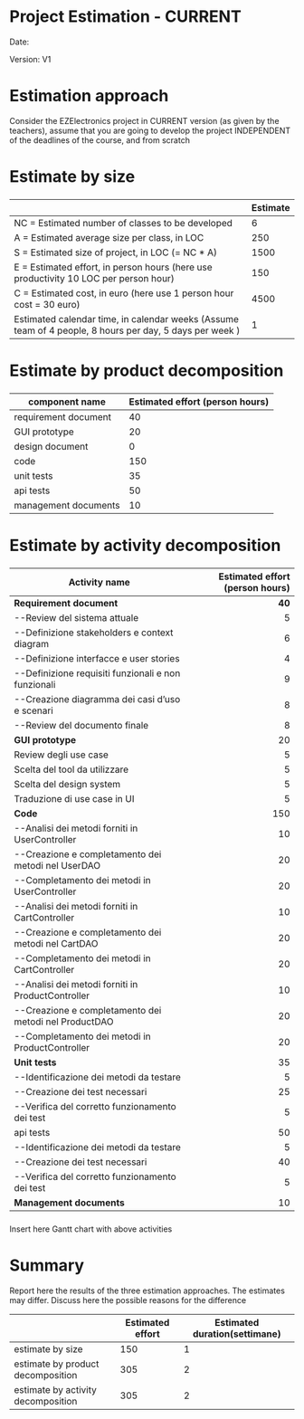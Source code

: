 # Project Estimation - CURRENT
Date:

Version: V1


# Estimation approach
Consider the EZElectronics  project in CURRENT version (as given by the teachers), assume that you are going to develop the project INDEPENDENT of the deadlines of the course, and from scratch
# Estimate by size
### 
|             | Estimate                        |             
| ----------- | ------------------------------- |  
| NC =  Estimated number of classes to be developed   |             6                |             
|  A = Estimated average size per class, in LOC       |           250              | 
| S = Estimated size of project, in LOC (= NC * A) |              1500 |
| E = Estimated effort, in person hours (here use productivity 10 LOC per person hour)  |                  150                    |   
| C = Estimated cost, in euro (here use 1 person hour cost = 30 euro) | 4500 | 
| Estimated calendar time, in calendar weeks (Assume team of 4 people, 8 hours per day, 5 days per week ) |      1              |               

# Estimate by product decomposition
### 
|         component name    | Estimated effort (person hours)   |             
| ----------- | ------------------------------- | 
|requirement document    | 40 |
| GUI prototype |20|
|design document |0|
|code |150|
| unit tests | 35 |
| api tests | 50 |
| management documents  | 10|



# Estimate by activity decomposition
### 
|         Activity name    | Estimated effort (person hours)   |             
| ---------------------------- | -------------------------------: | 
|**Requirement document**    | **40** |
| --Review del sistema attuale| 5 |
| --Definizione stakeholders e context diagram| 6 |
| --Definizione interfacce e user stories| 4 |
| --Definizione requisiti funzionali e non funzionali| 9 |
| --Creazione diagramma dei casi d’uso e scenari| 8 |
| --Review del documento finale| 8 |
| **GUI prototype** |20|
| Review degli use case | 5 |
| Scelta del tool da utilizzare | 5 |
| Scelta del design system | 5 |
| Traduzione di use case in UI | 5 |
| **Code** |150|
| --Analisi dei metodi forniti in UserController| 10|
| --Creazione e completamento dei metodi nel UserDAO| 20|
| --Completamento dei metodi in UserController| 20|
| --Analisi dei metodi forniti in CartController| 10 |
| --Creazione e completamento dei metodi nel CartDAO| 20|
| --Completamento dei metodi in CartController| 20|
| --Analisi dei metodi forniti in ProductController| 10|
| --Creazione e completamento dei metodi nel ProductDAO| 20|
| --Completamento dei metodi in ProductController| 20 |
| **Unit tests** | 35 |
| --Identificazione dei metodi da testare|5|
| --Creazione dei test necessari|25|0
| --Verifica del corretto funzionamento dei test|5|
| api tests | 50 |
| --Identificazione dei metodi da testare|5|
| --Creazione dei test necessari|40|
| --Verifica del corretto funzionamento dei test|5|
| **Management documents**  | 10 |
###
Insert here Gantt chart with above activities

# Summary

Report here the results of the three estimation approaches. The  estimates may differ. Discuss here the possible reasons for the difference

|             | Estimated effort                        |   Estimated duration(settimane) |          
| ----------- | ------------------------------- | ---------------|
| estimate by size |150|1|
| estimate by product decomposition |305|2|
| estimate by activity decomposition |305|2|

